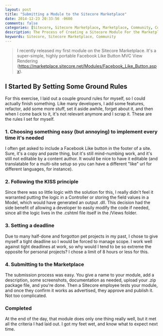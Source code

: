 ```yaml
---
layout: post
title: "Submitting a Module to the Sitecore Marketplace"
date: 2014-12-23 20:33:56 -0600
comments: false
categories: [Sitecore, Sitecore Marketplace, Marketplace, Community, Contributions, Facebook]
description: The Process of Creating a Sitecore Module For the Marketplace
keywords: Sitecore, Sitecore Marketplace, Community
---
```

<!-- more -->
> I recently released my first module on the Sitecore Marketplace. It's a super-simple, highly portable Facebook Like Button MVC View Rendering (https://marketplace.sitecore.net/Modules/Facebook_Like_Button.aspx).

## I Started By Setting Some Ground Rules ##
For this exercise, I laid out a couple ground rules for myself, so I could actually finish something. Like many developers, I add some features, refactor, add some more stuff, set it aside awhile, forget about it, and then when I come back to it, it's not relevant anymore and I scrap it. These are the rules I set for myself.

### 1. Choosing something easy (but annoying) to implement every time it's needed ###
I often get asked to include a Facebook Like button in the footer of a site. Sure, it's a copy and paste thing, but it's still mind-numbing work, and it's still not editable by a content author. It would be nice to have it editable (and translatable for a multi-site setup so you can have a different "like" url for different languages, for instance).

### 2. Following the KISS principle ###
Since there was so little logic with the solution for this, I really didn't feel it warranted putting the logic in a Controller or storing the field values in a Model, which would have generated an output .dll. This decision had the side benefit of allowing a developer to easily modify the code if needed, since  all the logic lives in the .cshtml file itself in the /Views folder.

### 3. Setting a deadline ###
Due to many half-done and forgotton pet projects in my past, I chose to give myself a tight deadline so I would be forced to manage scope. I work well against tight deadlines at work, so why would I tend to be so extreme the opposite for personal projects? I chose a limit of 8 hours or less for this.

### 4. Submitting to the Marketplace ###
The submission process was easy. You give a name to your module, add a description, some screenshots, documentation as needed, upload your .zip package file, and you're done. Then a Sitecore employee tests your module, and once they confirm it works as advertised, they approve and publish it. Not too complicated.

### Completed ###
At the end of the day, that module does only one thing really well, but it met all the criteria I had laid out. I got my feet wet, and know what to expect next time.